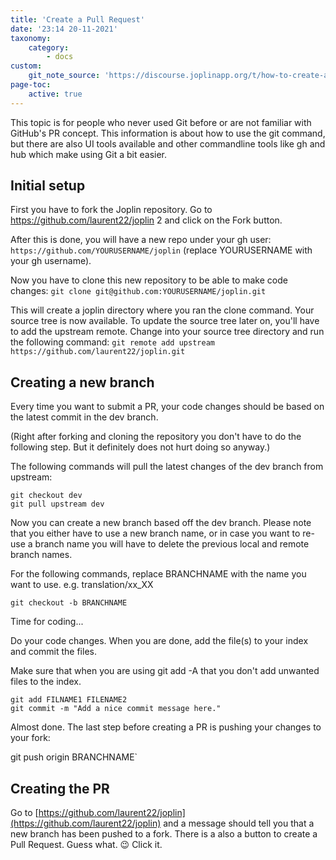 ```yaml
---
title: 'Create a Pull Request'
date: '23:14 20-11-2021'
taxonomy:
    category:
        - docs
custom:
    git_note_source: 'https://discourse.joplinapp.org/t/how-to-create-a-pull-request-pr/15052'
page-toc:
    active: true
---
```


This topic is for people who never used Git before or are not familiar with GitHub's PR concept. This information is about how to use the git command, but there are also UI tools available and other commandline tools like gh and hub which make using Git a bit easier.

## Initial setup

First you have to fork the Joplin repository. Go to https://github.com/laurent22/joplin 2 and click on the Fork button.

After this is done, you will have a new repo under your gh user:  
`https://github.com/YOURUSERNAME/joplin` (replace YOURUSERNAME with your gh username).

Now you have to clone this new repository to be able to make code changes:
`git clone git@github.com:YOURUSERNAME/joplin.git`

This will create a joplin directory where you ran the clone command. Your source tree is now available. To update the source tree later on, you'll have to add the upstream remote. Change into your source tree directory and run the following command:
`git remote add upstream https://github.com/laurent22/joplin.git`

## Creating a new branch

Every time you want to submit a PR, your code changes should be based on the latest commit in the dev branch.

(Right after forking and cloning the repository you don't have to do the following step. But it definitely does not hurt doing so anyway.)

The following commands will pull the latest changes of the dev branch from upstream:
```
git checkout dev
git pull upstream dev
```
Now you can create a new branch based off the dev branch.
Please note that you either have to use a new branch name, or in case you want to re-use a branch name you will have to delete the previous local and remote branch names.

For the following commands, replace BRANCHNAME with the name you want to use. e.g. translation/xx_XX

`git checkout -b BRANCHNAME`

Time for coding...

Do your code changes. When you are done, add the file(s) to your index and commit the files.

Make sure that when you are using git add -A that you don't add unwanted files to the index.

```
git add FILNAME1 FILENAME2
git commit -m "Add a nice commit message here."
```

Almost done. The last step before creating a PR is pushing your changes to your fork:

git push origin BRANCHNAME`

## Creating the PR
Go to [https://github.com/laurent22/joplin](https://github.com/laurent22/joplin) and a message should tell you that a new branch has been pushed to a fork. There is a also a button to create a Pull Request. Guess what. 😉 Click it.